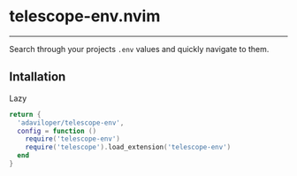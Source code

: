 # telescope-env.nvim

---

Search through your projects `.env` values and quickly navigate to them.

## Intallation
Lazy
```lua
return {
  'adaviloper/telescope-env',
  config = function ()
    require('telescope-env')
    require('telescope').load_extension('telescope-env')
  end
}
```
